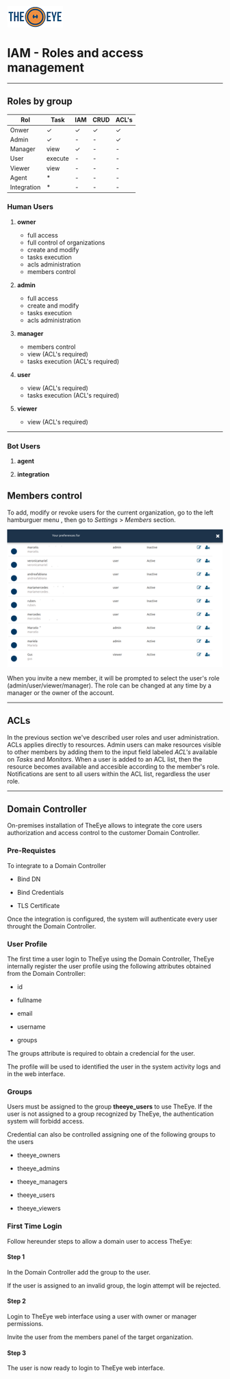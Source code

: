 [![theeye.io](../../images/logo-theeye-theOeye-logo2.png)](https://theeye.io/en/index.html)

# IAM - Roles and access management

-----

## Roles by group



   | Rol         | Task     | IAM      | CRUD     | ACL's    | 
   | -----       | -----    | -----    | -----    | -----    | 
   | Onwer       | &#10003; | &#10003; | &#10003; | &#10003; | 
   | Admin       | &#10003; | -        | -        | &#10003; | 
   | Manager     | view     | &#10003; | -        | -        | 
   | User        | execute  | -        | -        | -        | 
   | Viewer      | view     | -        | -        | -        | 
   | Agent       | \*       | -        | -        | -        | 
   | Integration | \*       | -        | -        | -        | 


### Human Users


1. **owner**

    * full access
    * full control of organizations
    * create and modify
    * tasks execution
    * acls administration
    * members control

2. **admin**

    * full access
    * create and modify
    * tasks execution
    * acls administration

3. **manager**

    * members control
    * view (ACL's required)
    * tasks execution (ACL's required)
      
4. **user**

    * view (ACL's required)
    * tasks execution (ACL's required)

5. **viewer**

    * view (ACL's required)


-----

### Bot Users

1. **agent**


2. **integration**


## Members control

To add, modify or revoke users for the current organization, go to the left hamburguer menu , then go to _Settings_ > _Members_ section.

![](../../images/members.png)

When you invite a new member, it will be prompted to select the user's role \(admin/user/viewer/manager\).
The role can be changed at any time by a manager or the owner of the account.


-----


## ACLs

In the previous section we've described user roles and user administration.
ACLs applies directly to resources.
Admin users can make resources visible to other members by adding them to the input field labeled _ACL's_ available on _Tasks_ and _Monitors_.
When a user is added to an ACL list, then the resource becomes available and accesible according to the member's role.
Notifications are sent to all users within the ACL list, regardless the user role.


-----


## Domain Controller


On-premises installation of TheEye allows to integrate the core users authorization and access control to the customer Domain Controller.


### Pre-Requistes

To integrate to a Domain Controller


* Bind DN

* Bind Credentials

* TLS Certificate


Once the integration is configured, the system will authenticate every user throught the Domain Controller.


### User Profile

The first time a user login to TheEye using the Domain Controller, TheEye internally register the user profile using the following attributes obtained from the Domain Controller:

* id

* fullname

* email

* username

* groups


The groups attribute is required to obtain a credencial for the user.

The profile will be used to identified the user in the system activity logs and in the web interface.



### Groups

Users must be assigned to the group **theeye_users** to use TheEye. If the user is not assigned to a group recognized by TheEye, the authentication system will forbidd access.

Credential can also be controlled assigning one of the following groups to the users

  * theeye_owners     

  * theeye_admins     

  * theeye_managers    

  * theeye_users   

  * theeye_viewers


### First Time Login

Follow hereunder steps to allow a domain user to access TheEye:

#### Step 1

In the Domain Controller add the group to the user.

If the user is assigned to an invalid group, the login attempt will be rejected.

#### Step 2

Login to TheEye web interface using a user with owner or manager permissions.

Invite the user from the members panel of the target organization.

#### Step 3

The user is now ready to login to TheEye web interface.

